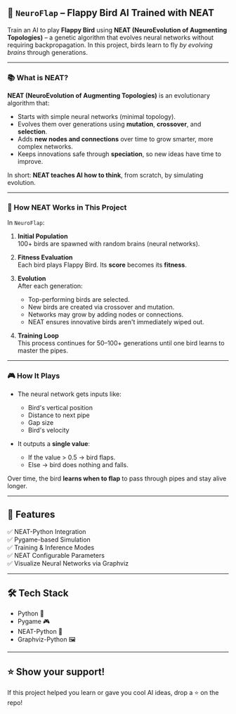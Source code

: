 ## 🧠 `NeuroFlap` – Flappy Bird AI Trained with NEAT

Train an AI to play **Flappy Bird** using **NEAT (NeuroEvolution of Augmenting Topologies)** – a genetic algorithm that evolves neural networks without requiring backpropagation. In this project, birds learn to fly *by evolving brains* through generations.

---

### 📚 What is NEAT?

**NEAT (NeuroEvolution of Augmenting Topologies)** is an evolutionary algorithm that:
- Starts with simple neural networks (minimal topology).
- Evolves them over generations using **mutation**, **crossover**, and **selection**.
- Adds **new nodes and connections** over time to grow smarter, more complex networks.
- Keeps innovations safe through **speciation**, so new ideas have time to improve.

In short: **NEAT teaches AI how to think**, from scratch, by simulating evolution.

---

### 🧠 How NEAT Works in This Project

In `NeuroFlap`:

1. **Initial Population**  
   100+ birds are spawned with random brains (neural networks).

2. **Fitness Evaluation**  
   Each bird plays Flappy Bird. Its **score** becomes its **fitness**.

3. **Evolution**  
   After each generation:
   - Top-performing birds are selected.
   - New birds are created via crossover and mutation.
   - Networks may grow by adding nodes or connections.
   - NEAT ensures innovative birds aren't immediately wiped out.

4. **Training Loop**  
   This process continues for 50–100+ generations until one bird learns to master the pipes.

---

### 🎮 How It Plays

- The neural network gets inputs like:
  - Bird's vertical position
  - Distance to next pipe
  - Gap size
  - Bird's velocity

- It outputs a **single value**:
  - If the value > 0.5 → bird flaps.
  - Else → bird does nothing and falls.

Over time, the bird **learns when to flap** to pass through pipes and stay alive longer.

---

## 🚀 Features

✅ NEAT-Python Integration  
✅ Pygame-based Simulation  
✅ Training & Inference Modes  
✅ NEAT Configurable Parameters  
✅ Visualize Neural Networks via Graphviz  

---

## 🛠 Tech Stack

- Python 🐍
- Pygame 🎮
- NEAT-Python 🧬
- Graphviz-Python 🖼️

---

## ⭐ Show your support!

If this project helped you learn or gave you cool AI ideas, drop a ⭐ on the repo!
